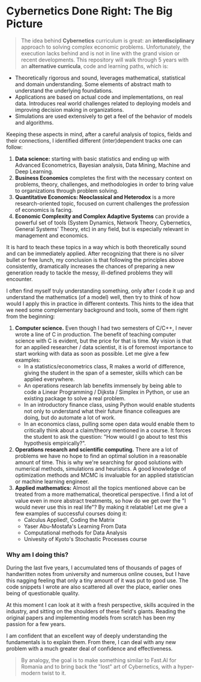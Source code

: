 # Cybernetics Done Right: The Big Picture

> The idea behind **Cybernetics** curriculum is great: an **interdisciplinary** approach to solving complex economic problems. Unfortunately, the execution lacks behind and is not in line with the grand vision or recent developments. This repository will walk through 5 years with an **alternative curricula**, code and learning paths, which is:

* Theoretically rigorous and sound, leverages mathematical, statistical and domain understanding. Some elements of abstract math to understand the underlying foundations.
* Applications are based on actual code and implementations, on real data. Introduces real world challenges related to deploying models and improving decision making in organizations.
* Simulations are used extensively to get a feel of the behavior of models and algorithms.


Keeping these aspects in mind, after a careful analysis of topics, fields and their connections, I identified different (inter)dependent tracks one can follow:

1. **Data science:** starting with basic statistics and ending up with Advanced Econometrics, Bayesian analysis, Data Mining, Machine and Deep Learning.
2. **Business Economics** completes the first with the necessary context on problems, theory, challenges, and methodologies in order to bring value to organizations through problem solving.
3. **Quantitative Economics: Neoclassical and Heterodox** is a more research-oriented topic, focused on current challenges the profession of economics is facing.
4. **Economic Complexity and Complex Adaptive Systems** can provide a powerful set of tools (System Dynamics, Network Theory, Cybernetics, General Systems' Theory, etc) in any field, but is especially relevant in management and economics.

It is hard to teach these topics in a way which is both theoretically sound and can be immediately applied. After recognizing that there is no silver bullet or free lunch, my conclusion is that following the principles above consistently, dramatically increases the chances of preparing a new generation ready to tackle the messy, ill-defined problems they will encounter.

I often find myself truly understanding something, only after I code it up and understand the mathematics (of a model) well, then try to think of how would I apply this in practice in different contexts. This hints to the idea that we need some complementary background and tools, some of them right from the beginning:

1. **Computer science.** Even though I had two semesters of C/C++, I never wrote a line of C in production. The benefit of teaching computer science with C is evident, but the price for that is time. My vision is that for an applied researcher / data scientist, it is of foremost importance to start working with data as soon as possible. Let me give a few examples:
    * In a statistics/econometrics class, R makes a world of difference, giving the student in the span of a semester, skills which can be applied everywhere.
    * An operations research lab benefits immensely by being able to code a Linear Programming / Dijksta / Simplex in Python, or use an existing package to solve a real problem.
    * In an introductory finance class, using Python would enable students not only to understand what their future finance colleagues are doing, but do automate a lot of work.
    * In an economics class, pulling some open data would enable them to critically think about a claim/theory mentioned in a course. It forces the student to ask the question: "How would I go about to test this hypothesis empirically?".
2. **Operations research and scientific computing.** There are a lot of problems we have no hope to find an optimal solution in a reasonable amount of time. This is why we're searching for good solutions with numerical methods, simulations and heuristics. A good knowledge of optimization methods and MCMC is invaluable for an applied statistician or machine learning engineer.
3. **Applied mathematics:** Almost all the topics mentioned above can be treated from a more mathematical, theoretical perspective. I find a lot of value even in more abstract treatments, so how do we get over the "I would never use this in real life"? By making it relatable! Let me give a few examples of successful courses doing it:
    * Calculus Applied!, Coding the Matrix
    * Yaser Abu-Mostafa's Learning From Data
    * Computational methods for Data Analysis
    * Univesity of Kyoto's Stochastic Processes course


### **Why am I doing this?**
During the last five years, I accumulated tens of thousands of pages of handwritten notes from university and numerous online couses, but I have this nagging feeling that only a tiny amount of it was put to good use. The code snippets I wrote are also scattered all over the place, earlier ones being of questionable quality.

At this moment I can look at it with a fresh perspective, skills acquired in the industry, and sitting on the shoulders of these field's giants. Reading the original papers and implementing models from scratch has been my passion for a few years.

I am confident that an excellent way of deeply understanding the fundamentals is to explain them. From there, I can deal with any new problem with a much greater deal of confidence and effectiveness.

> By analogy, the goal is to make something similar to Fast.AI for Romania and to bring back the "lost" art of Cybernetics, with a hyper-modern twist to it.

<!--
## Computer Science

A focus shifted from software development to **scientific computing**, emphasizing the challenges in deploying models, BI, data modeling, big data, streaming, containers and automation. Usage of high-level languages such as Python and R, containters, APIs instead of low-level concerns of pointers, memory allocation and parallel computing.


## Mathematics
A rigorous preparation and mathematical background.

## Statistics and Econometrics
A path towards Computer Age Statistical Inference.


## Machine Learning and Deep Learning

A path to the cutting-edge methods and models for machine learning.

> Deep Learning specialization by **deeplearning.AI**:

1. [Coursera, Andrew Ng](https://www.coursera.org/learn/neural-networks-deep-learning): Neural Networks and Deep learning:
2. [Coursera, Andrew Ng](https://www.coursera.org/learn/machine-learning-projects): Structuring Machine learning projects
3. [Coursera, Andrew Ng](https://www.coursera.org/learn/deep-neural-network): Improving Deep Neural Networks: Hyperparameter tuning, Regularization and Optimization
4. [Coursera, Andrew Ng](https://www.coursera.org/learn/convolutional-neural-networks): Convolutional Neural Networks
5. [Coursera, Andrew Ng](https://www.coursera.org/learn/nlp-sequence-models): Sequence Models


> Deep Learning in Tensorflow by **deeplearning.AI**

1. [Coursera, Deeplearning.AI](https://www.coursera.org/learn/natural-language-processing-tensorflow) Natural Language processing in Tensorflow
2. [Coursera, Deeplearning.AI](https://www.coursera.org/learn/convolutional-neural-networks-tensorflow) Convolutional Neural Networks in Tensorflow
3. [Coursera, Deeplearning.AI](https://www.coursera.org/learn/tensorflow-sequences-time-series-and-prediction) Sequences, Time Series and Predictions in Tensorflow

> Practical and Miscellaneous

1. [Coursera, IBM](https://www.coursera.org/learn/machine-learning-with-python/home/welcome) Machine Learning with Python


## Economics and Business

A pluralist perspective over economic questions and an overview of  **modern** management challenges and methodologies.
-->
